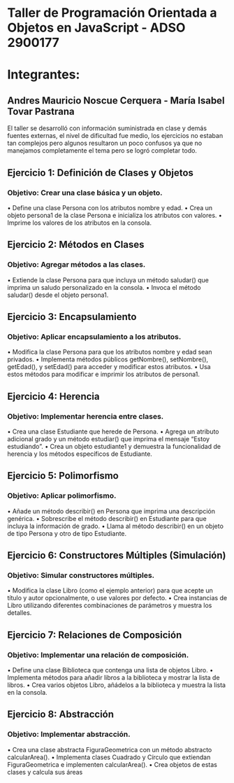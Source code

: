 # Taller de Programación Orientada a Objetos en JavaScript - ADSO 2900177

# Integrantes:

## Andres Mauricio Noscue Cerquera - María Isabel Tovar Pastrana 

El taller se desarrolló con información suministrada en clase y demás fuentes externas, el nivel de dificultad fue medio, los ejercicios no estaban tan complejos pero algunos resultaron un poco confusos ya que no manejamos completamente el tema pero se logró completar todo.

## Ejercicio 1: Definición de Clases y Objetos
### Objetivo: Crear una clase básica y un objeto.
• Define una clase Persona con los atributos nombre y edad.
• Crea un objeto persona1 de la clase Persona e inicializa los atributos con valores.
• Imprime los valores de los atributos en la consola.
## Ejercicio 2: Métodos en Clases
### Objetivo: Agregar métodos a las clases.
• Extiende la clase Persona para que incluya un método saludar() que imprima un 
saludo personalizado en la consola.
• Invoca el método saludar() desde el objeto persona1.
## Ejercicio 3: Encapsulamiento
### Objetivo: Aplicar encapsulamiento a los atributos.
• Modifica la clase Persona para que los atributos nombre y edad sean privados.
• Implementa métodos públicos getNombre(), setNombre(), getEdad(), y 
setEdad() para acceder y modificar estos atributos.
• Usa estos métodos para modificar e imprimir los atributos de persona1.
## Ejercicio 4: Herencia
### Objetivo: Implementar herencia entre clases.
• Crea una clase Estudiante que herede de Persona.
• Agrega un atributo adicional grado y un método estudiar() que imprima el 
mensaje “Estoy estudiando”.
• Crea un objeto estudiante1 y demuestra la funcionalidad de herencia y los 
métodos específicos de Estudiante.
## Ejercicio 5: Polimorfismo
### Objetivo: Aplicar polimorfismo.
• Añade un método describir() en Persona que imprima una descripción genérica.
• Sobrescribe el método describir() en Estudiante para que incluya la 
información de grado.
• Llama al método describir() en un objeto de tipo Persona y otro de tipo 
Estudiante.
## Ejercicio 6: Constructores Múltiples (Simulación)
### Objetivo: Simular constructores múltiples.
• Modifica la clase Libro (como el ejemplo anterior) para que acepte un título y autor 
opcionalmente, o use valores por defecto.
• Crea instancias de Libro utilizando diferentes combinaciones de parámetros y 
muestra los detalles.
## Ejercicio 7: Relaciones de Composición
### Objetivo: Implementar una relación de composición.
• Define una clase Biblioteca que contenga una lista de objetos Libro.
• Implementa métodos para añadir libros a la biblioteca y mostrar la lista de libros.
• Crea varios objetos Libro, añádelos a la biblioteca y muestra la lista en la consola.
## Ejercicio 8: Abstracción
### Objetivo: Implementar abstracción.
• Crea una clase abstracta FiguraGeometrica con un método abstracto 
calcularArea().
• Implementa clases Cuadrado y Círculo que extiendan FiguraGeometrica e 
implementen calcularArea().
• Crea objetos de estas clases y calcula sus áreas